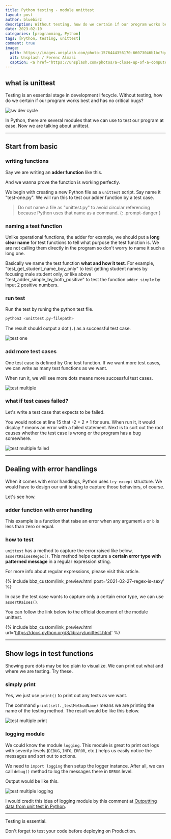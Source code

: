 ```yaml
---
title: Python testing - module unittest
layout: post
author: bluebirz
description: Without testing, how do we certain if our program works best and has no critical bugs?
date: 2023-02-10
categories: [programming, Python]
tags: [Python, testing, unittest]
comment: true
image:
  path: https://images.unsplash.com/photo-1576444356170-66073046b1bc?q=80&w=2070&auto=format&fit=crop&ixlib=rb-4.0.3&ixid=M3wxMjA3fDB8MHxwaG90by1wYWdlfHx8fGVufDB8fHx8fA%3D%3D
  alt: Unsplash / Ferenc Almasi
  caption: <a href="https://unsplash.com/photos/a-close-up-of-a-computer-screen-with-code-numbers-EWLHA4T-mso">Unsplash / Ferenc Almasi</a>
---
```


## what is unittest

Testing is an essential stage in development lifecycle. Without testing, how do we certain if our program works best and has no critical bugs?

![sw dev cycle](https://bluebirzdotnet.s3.ap-southeast-1.amazonaws.com/unittest/dev-proc.drawio.png)

In Python, there are several modules that we can use to test our program at ease. Now we are talking about unittest.

---

## Start from basic

### writing functions

Say we are writing an **adder function** like this.

<script src="https://gist.github.com/bluebirz/be5558693b4de93eb1f7e1c5f81eda9a.js?file=adder-simple.py"></script>

And we wanna prove the function is working perfectly.

We begin with creating a new Python file as a `unittest` script. Say name it "test-one.py". We will run this to test our adder function by a test case.

<script src="https://gist.github.com/bluebirz/be5558693b4de93eb1f7e1c5f81eda9a.js?file=test-one.py"></script>

> Do not name a file as "unittest.py" to avoid circular referencing because Python uses that name as a command.
{: .prompt-danger }

### naming a test function

Unlike operational functions, the adder for example, we should put a **long clear name** for test functions to tell what purpose the test function is. We are not calling them directly in the program so don't worry to name it such a long one.

Basically we name the test function **what and how it test**. For example, "test_get_student_name_boy_only" to test getting student names by focusing male student only, or like above "test_adder_simple_by_both_positive" to test the function `adder_simple` by input 2 positive numbers.

### run test

Run the test by runing the python test file.

```sh
python3 <unittest.py-filepath>
```

The result should output a dot (`.`) as a successful test case.

![test one](https://bluebirzdotnet.s3.ap-southeast-1.amazonaws.com/unittest/test-one.png)

### add more test cases

One test case is defined by One test function. If we want more test cases, we can write as many test functions as we want.

<script src="https://gist.github.com/bluebirz/be5558693b4de93eb1f7e1c5f81eda9a.js?file=test-multiple.py"></script>

When run it, we will see more dots means more successful test cases.

![test multiple](https://bluebirzdotnet.s3.ap-southeast-1.amazonaws.com/unittest/test-multiple.png)

### what if test cases failed?

Let's write a test case that expects to be failed.

<script src="https://gist.github.com/bluebirz/be5558693b4de93eb1f7e1c5f81eda9a.js?file=test-multiple-fail.py"></script>

You would notice at line 15 that -2 + 2 ≠ 1 for sure. When run it, it would display `F` means an error with a failed statement. Next is to sort out the root causes whether the test case is wrong or the program has a bug somewhere.

![test multiple failed](https://bluebirzdotnet.s3.ap-southeast-1.amazonaws.com/unittest/test-multiple-fail.png)

---

## Dealing with error handlings

When it comes with error handlings, Python uses `try-except` structure. We would have to design our unit testing to capture those behaviors, of course.

Let's see how.

### adder function with error handling

This example is a function that raise an error when any argument `a` or `b` is less than zero or equal.

<script src="https://gist.github.com/bluebirz/be5558693b4de93eb1f7e1c5f81eda9a.js?file=adder-error-handling.py"></script>

### how to test

`unittest` has a method to capture the error raised like below, `assertRaisesRegex()`. This method helps capture a **certain error type with patterned message** in a regular expression string.

<script src="https://gist.github.com/bluebirz/be5558693b4de93eb1f7e1c5f81eda9a.js?file=test-error-handling.py"></script>

For more info about regular expressions, please visit this article.

{% include bbz_custom/link_preview.html post='2021-02-27-regex-is-sexy' %}

In case the test case wants to capture only a certain error type, we can use `assertRaises()`.

You can follow the link below to the official document of the module unittest.

{% include bbz_custom/link_preview.html url='<https://docs.python.org/3/library/unittest.html>' %}

---

## Show logs in test functions

Showing pure dots may be too plain to visualize. We can print out what and where we are testing. Try these.

### simply print

Yes, we just use `print()` to print out any texts as we want.

<script src="https://gist.github.com/bluebirz/be5558693b4de93eb1f7e1c5f81eda9a.js?file=test-multiple-print.py"></script>

The command `print(self._testMethodName)` means we are printing the name of the testing method. The result would be like this below.

![test multiple print](https://bluebirzdotnet.s3.ap-southeast-1.amazonaws.com/unittest/test-multiple-print.png)

### logging module

We could know the module `logging`. This module is great to print out logs with severity levels (`DEBUG`, `INFO`, `ERROR`, etc.) helps us easily notice the messages and sort out to actions.

<script src="https://gist.github.com/bluebirz/be5558693b4de93eb1f7e1c5f81eda9a.js?file=test-multiple-logging.py"></script>

We need to `import logging` then setup the logger instance. After all, we can call `debug()` method to log the messages there in `DEBUG` level.

Output would be like this.

![test multiple logging](https://bluebirzdotnet.s3.ap-southeast-1.amazonaws.com/unittest/test-multiple-logging.png)

I would credit this idea of logging module by this comment at [Outputting data from unit test in Python](https://stackoverflow.com/questions/284043/outputting-data-from-unit-test-in-python).

---

Testing is essential.

Don't forget to test your code before deploying on Production.

